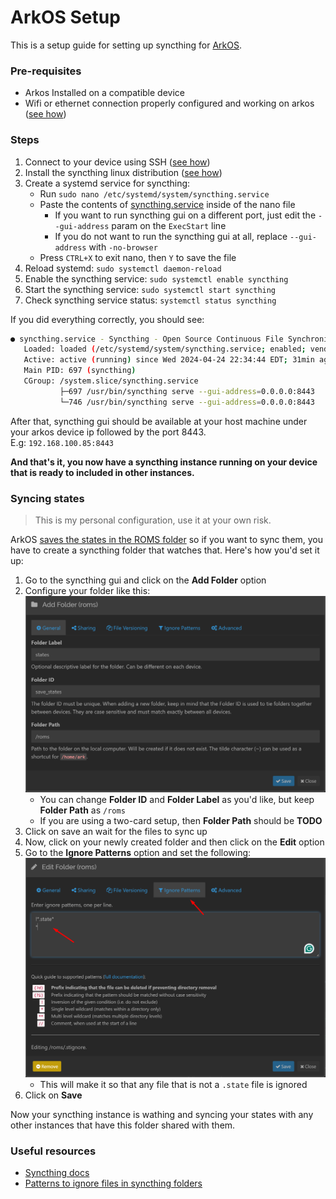 # ArkOS Setup #

This is a setup guide for setting up syncthing for [ArkOS](https://github.com/christianhaitian/arkos).

### Pre-requisites
- Arkos Installed on a compatible device
- Wifi or ethernet connection properly configured and working on arkos ([see how](https://github.com/christianhaitian/arkos/wiki/Frequently-Asked-Questions---RG351V#q-how-do-i-configure-my-wifi-connection-in-arkos))


### Steps
1. Connect to your device using SSH ([see how](https://github.com/christianhaitian/arkos/wiki/Frequently-Asked-Questions---RG351V#q-how-do-i-ssh-into-arkos))
2. Install the syncthing linux distribution ([see how](https://apt.syncthing.net/))
3. Create a systemd service for syncthing:
    * Run `sudo nano /etc/systemd/system/syncthing.service`
    * Paste the contents of [syncthing.service](syncthing.service) inside of the nano file 
        * If you want to run syncthing gui on a different port, just edit the `--gui-address` param on the `ExecStart` line
        * If you do not want to run the syncthing gui at all, replace `--gui-address` with `-no-browser`
    * Press `CTRL+X` to exit nano, then `Y` to save the file
4. Reload systemd: `sudo systemctl daemon-reload`
5. Enable the syncthing service: `sudo systemctl enable syncthing`
6. Start the syncthing service: `sudo systemctl start syncthing`
7. Check syncthing service status: `systemctl status syncthing`

If you did everything correctly, you should see:
```bash
● syncthing.service - Syncthing - Open Source Continuous File Synchronization fo
   Loaded: loaded (/etc/systemd/system/syncthing.service; enabled; vendor preset
   Active: active (running) since Wed 2024-04-24 22:34:44 EDT; 31min ago
   Main PID: 697 (syncthing)
   CGroup: /system.slice/syncthing.service
           ├─697 /usr/bin/syncthing serve --gui-address=0.0.0.0:8443
           └─746 /usr/bin/syncthing serve --gui-address=0.0.0.0:8443

```

After that, syncthing gui should be available at your host machine under your arkos device ip followed by the port 8443.  
E.g: `192.168.100.85:8443`  

**And that's it, you now have a syncthing instance running on your device that is ready to included in other instances.**
### Syncing states
> This is my personal configuration, use it at your own risk.

ArkOS [saves the states in the ROMS folder](-no-browser) so if you want to sync them, you have to create a syncthing folder that watches that. Here's how you'd set it up:

1. Go to the syncthing gui and click on the **Add Folder** option
2. Configure your folder like this: ![2](imgs/2.png)
    * You can change **Folder ID** and **Folder Label** as you'd like, but keep **Folder Path** as `/roms`
    * If you are using a two-card setup, then **Folder Path** should be **TODO**
3. Click on save an wait for the files to sync up
4. Now, click on your newly created folder and then click on the **Edit** option
5. Go to the **Ignore Patterns** option and set the following: ![3](imgs/3.png)
    * This will make it so that any file that is not a `.state` file is ignored
6. Click on **Save**

Now your syncthing instance is wathing and syncing your states with any other instances that have this folder shared with them.

### Useful resources
- [Syncthing docs](https://docs.syncthing.net/)
- [Patterns to ignore files in syncthing folders](https://docs.syncthing.net/v1.27.5/users/ignoring)

